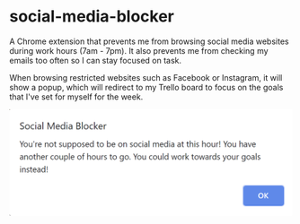 # social-media-blocker
A Chrome extension that prevents me from browsing social media websites during work hours (7am - 7pm). It also prevents me from checking my emails too often so I can stay focused on task.

When browsing restricted websites such as Facebook or Instagram, it will show a popup, which will redirect to my Trello board to focus on the goals that I've set for myself for the week. 

![](exampleSocialMediaBlocker.PNG)